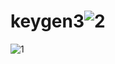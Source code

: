 # keygen3![2](https://user-images.githubusercontent.com/63071210/185794301-85949d48-6da8-4ebe-a23a-08bf4c74ce5e.png)
![1](https://user-images.githubusercontent.com/63071210/185794303-63ac1b7d-f513-45fa-aa71-b0c869923265.png)
